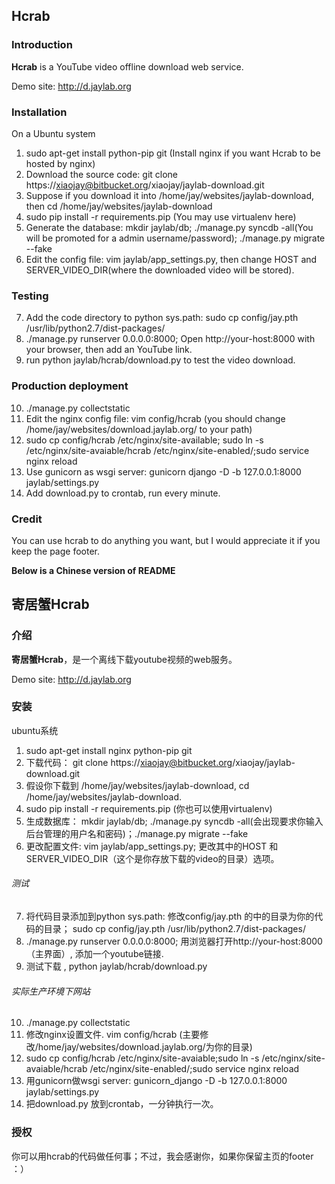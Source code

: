 ## Hcrab

### Introduction

**Hcrab** is a YouTube video offline download web service.

Demo site: <http://d.jaylab.org>

### Installation
On a Ubuntu system

1. sudo apt-get install python-pip git (Install nginx if you want Hcrab to be hosted by nginx)
2. Download the source code: git clone https://xiaojay@bitbucket.org/xiaojay/jaylab-download.git
3. Suppose if you download it into /home/jay/websites/jaylab-download, then
cd /home/jay/websites/jaylab-download
4. sudo pip install -r requirements.pip (You may use virtualenv here) 
5. Generate the database: mkdir jaylab/db; ./manage.py syncdb -all(You will be promoted for a admin username/password); ./manage.py migrate --fake
6. Edit the config file: vim jaylab/app_settings.py, then change HOST and SERVER_VIDEO_DIR(where the downloaded video will be stored).

### Testing
7. Add the code directory to python sys.path:
sudo cp config/jay.pth /usr/lib/python2.7/dist-packages/ 
8. ./manage.py runserver 0.0.0.0:8000; Open http://your-host:8000 with your browser, then add an YouTube link.
9. run python jaylab/hcrab/download.py to test the video download.

### Production deployment
10. ./manage.py collectstatic
11. Edit the nginx config file: vim config/hcrab (you should change /home/jay/websites/download.jaylab.org/ to your path)
12. sudo cp config/hcrab /etc/nginx/site-available; sudo ln -s /etc/nginx/site-avaiable/hcrab /etc/nginx/site-enabled/;sudo service nginx reload
13. Use gunicorn as wsgi server: gunicorn django -D -b 127.0.0.1:8000 jaylab/settings.py
14. Add download.py to crontab, run every minute.

### Credit
You can use hcrab to do anything you want, but I would appreciate it if you keep the page footer.


**Below is a Chinese version of README**


## 寄居蟹Hcrab

### 介绍

**寄居蟹Hcrab**，是一个离线下载youtube视频的web服务。

Demo site: <http://d.jaylab.org>

### 安装
ubuntu系统

1. sudo apt-get install nginx python-pip git
2. 下载代码： git clone https://xiaojay@bitbucket.org/xiaojay/jaylab-download.git
3. 假设你下载到 /home/jay/websites/jaylab-download, 
cd /home/jay/websites/jaylab-download.
4. sudo pip install -r requirements.pip (你也可以使用virtualenv)
5. 生成数据库： mkdir jaylab/db; ./manage.py syncdb -all(会出现要求你输入后台管理的用户名和密码)；./manage.py migrate --fake
6. 更改配置文件: vim jaylab/app_settings.py; 更改其中的HOST 和SERVER_VIDEO_DIR（这个是你存放下载的video的目录）选项。

###### 测试
7. 将代码目录添加到python sys.path:
修改config/jay.pth 的中的目录为你的代码的目录；
sudo cp config/jay.pth /usr/lib/python2.7/dist-packages/ 
8. ./manage.py runserver 0.0.0.0:8000; 用浏览器打开http://your-host:8000（主界面）, 添加一个youtube链接.   
9. 测试下载 , python jaylab/hcrab/download.py

###### 实际生产环境下网站
10. ./manage.py collectstatic
11. 修改nginx设置文件. vim config/hcrab (主要修改/home/jay/websites/download.jaylab.org/为你的目录)
12. sudo cp config/hcrab /etc/nginx/site-avaiable;sudo ln -s /etc/nginx/site-avaiable/hcrab /etc/nginx/site-enabled/;sudo service nginx reload
13. 用gunicorn做wsgi server: gunicorn_django -D -b 127.0.0.1:8000 jaylab/settings.py
14. 把download.py 放到crontab，一分钟执行一次。

### 授权
你可以用hcrab的代码做任何事；不过，我会感谢你，如果你保留主页的footer ：） 
